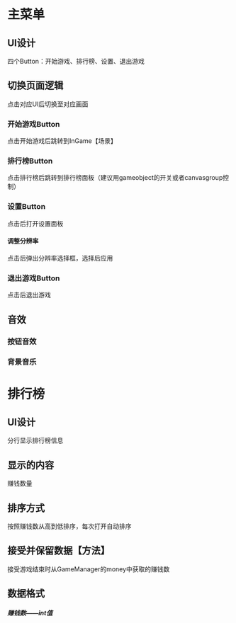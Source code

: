 # 主菜单
## UI设计
四个Button：开始游戏、排行榜、设置、退出游戏

## 切换页面逻辑
点击对应UI后切换至对应画面
### 开始游戏Button
点击开始游戏后跳转到InGame【场景】
### 排行榜Button
点击排行榜后跳转到排行榜面板（建议用gameobject的开关或者canvasgroup控制）
### 设置Button
点击后打开设置面板
#### 调整分辨率
点击后弹出分辨率选择框，选择后应用
### 退出游戏Button
点击后退出游戏

## 音效
### 按钮音效
### 背景音乐

# 排行榜
## UI设计
分行显示排行榜信息
## 显示的内容
赚钱数量
## 排序方式
按照赚钱数从高到低排序，每次打开自动排序
## 接受并保留数据【方法】
接受游戏结束时从GameManager的money中获取的赚钱数

## 数据格式
##### 赚钱数——int值


